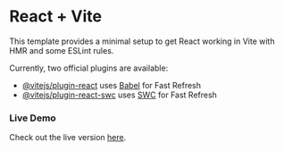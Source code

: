 # React + Vite

This template provides a minimal setup to get React working in Vite with HMR and some ESLint rules.

Currently, two official plugins are available:

- [@vitejs/plugin-react](https://github.com/vitejs/vite-plugin-react/blob/main/packages/plugin-react/README.md) uses [Babel](https://babeljs.io/) for Fast Refresh  
- [@vitejs/plugin-react-swc](https://github.com/vitejs/vite-plugin-react-swc) uses [SWC](https://swc.rs/) for Fast Refresh  

### Live Demo  
Check out the live version [here](https://fearful-thumb.surge.sh/).
